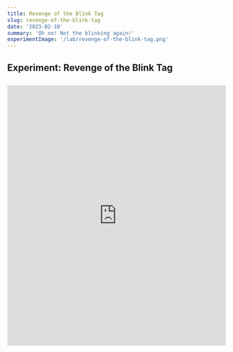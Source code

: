 ```yaml
---
title: Revenge of the Blink Tag
slug: revenge-of-the-blink-tag
date: '2023-02-10'
summary: 'Oh no! Not the blinking again!'
experimentImage: '/lab/revenge-of-the-blink-tag.png'
---
```


## Experiment: Revenge of the Blink Tag

<div class="experiment">
<iframe title="Interactive Codepen Example" height="600" style="width: 100%;" scrolling="no" src="https://codepen.io/russellbits/embed/yLZxwOd?default-tab=html%2Cresult" frameborder="no" loading="lazy" allowtransparency="true" allowfullscreen="true">
  See the Pen <a href="https://codepen.io/russellbits/pen/yLZxwOd">
  Revenge of the Blink tag!</a> by Russell Warner (<a href="https://codepen.io/russellbits">@russellbits</a>)
  on <a href="https://codepen.io">CodePen</a>.
</iframe>
</div>

<style>
.experiment {
    margin: 2em 0 0 0;
}
</style>
